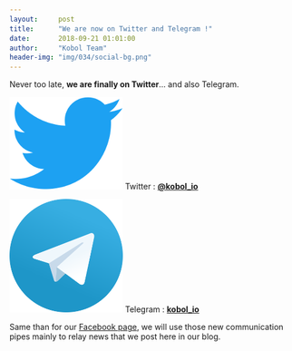 ```yaml
---
layout:     post
title:      "We are now on Twitter and Telegram !"
date:       2018-09-21 01:01:00
author:     "Kobol Team"
header-img: "img/034/social-bg.png"
---
```


Never too late, **we are finally on Twitter**... and also Telegram.

[![Twitter](/img/034/twitter.png)](https://twitter.com/kobol_io)
Twitter : **[@kobol_io](https://twitter.com/kobol_io)**

[![Telegram](/img/034/telegram.png)](https://t.me/kobol_io)
Telegram : **[kobol_io](https://t.me/kobol_io)**

Same than for our [Facebook page](https://www.facebook.com/kobol.io), we will use those new communication pipes mainly to relay news that we post here in our blog.
